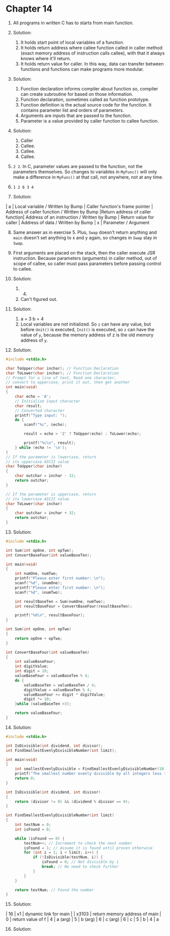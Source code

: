 # Chapter 14

1. All programs in written C has to starts from main function.

2. Solution:
    1. It holds start point of local variables of a function.
    2. It holds return address where callee function called in caller method (exact memory address of instruction calls callee), with that it always knows where it'll return.
    3. It holds return value for caller. In this way, data can transfer between functions and functions can make programs more modular.

3. Solution:
    1. Function declaration informs compiler about function so, compiler can create subroutine for based on those information.
    2. Function declaration, sometimes called as function prototype.
    3. Function definition is the actual source code for the function. It contains parameter list and orders of parameters.
    4. Arguments are inputs that are passed to the function.
    5. Parameter is a value provided by caller function to callee function.

4. Solution:
    1. Caller
    2. Callee.
    3. Callee.
    4. Callee.

5. `2 2`. In C, parameter values are passed to the function, not the parameters themselves. So changes to variables in `MyFunc()` will only make a difference in `MyFunc()` at that call, not anywhere, not at any time.

6. `1 2 6 3 4`

7. Solution:

|               a                 | Local variable / Written by Bump
| Caller function's frame pointer | Address of caller function / Written by Bump
|Return address of caller function| Address of an instruction / Written by Bump
|     Return value for caller     | Address of data / Written by Bump
|               x                 | Parameter / Argument

8. Same answer as in exercise 5. Plus, `Swap` doesn't return anything and `main` doesn't set anything to x and y again, so changes in `Swap` stay in `Swap`.

9. First arguments are placed on the stack, then the caller execute JSR instruction. Because parameters (arguments) in caller method, out of scope of callee, so caller must pass parameters before passing control to callee.

10. Solution:
    1. 4.
    2. Can't figured out.

11. Solution:
    1. a = 3 b = 4
    2. Local variables are not initialized. So `z` can have any value, but before `Unit()` is executed, `Init()` is executed, so `z` can have the value of `y`, because the memory address of z is the old memory address of `y`.

12. Solution:

```c
#include <stdio.h>

char ToUpper(char inchar); // Function Declaration
char ToLower(char inchar); // Function Declaration
// Prompt for a line of text, Read one character,
// convert to uppercase, print it out, then get another
int main(void)
{
    char echo = 'A';
    // Initialize input character
    char result;
    // Converted character
    printf("Type input: ");
    do {
        scanf("%c", &echo);

        result = echo > 'Z' ? ToUpper(echo) : ToLower(echo);

        printf("%c\n", result);
    } while (echo != '\n');
}
// If the parameter is lowercase, return
// its uppercase ASCII value
char ToUpper(char inchar)
{
    char outchar = inchar - 32;
    return outchar;
}

// If the parameter is uppercase, return
// its lowercase ASCII value
char ToLower(char inchar)
{
    char outchar = inchar + 32;
    return outchar;
}
```

13. Solution:

```c
#include <stdio.h>

int Sum(int opOne, int opTwo);
int ConvertBaseFour(int valueBaseTen);

int main(void)
{
    int numOne, numTwo;
    printf("Please enter first number: \n");
    scanf("%d", &numOne);
    printf("Please enter first number: \n");
    scanf("%d", &numTwo);

    int resultBaseTen = Sum(numOne, numTwo);
    int resultBaseFour = ConvertBaseFour(resultBaseTen);

    printf("%d\n", resultBaseFour);
}

int Sum(int opOne, int opTwo)
{
    return opOne + opTwo;
}

int ConvertBaseFour(int valueBaseTen)
{
    int valueBaseFour;
    int digitValue;
    int digit = 10;
    valueBaseFour = valueBaseTen % 4;
    do {
        valueBaseTen = valueBaseTen / 4;
        digitValue = valueBaseTen % 4;
        valueBaseFour += digit * digitValue;
        digit *= 10;
    }while (valueBaseTen >3);

    return valueBaseFour;
}
```
14. Solution:

```c
#include <stdio.h>

int IsDivisible(int dividend, int divisor);
int FindSmallestEvenlyDivisibleNumber(int limit);

int main(void)
{
    int smallestEvenlyDivisible = FindSmallestEvenlyDivisibleNumber(10);
    printf("The smallest number evenly divisible by all integers less than 10: %d\n", smallestEvenlyDivisible);
    return 0;
}

int IsDivisible(int dividend, int divisor)
{
    return (divisor != 0) && (dividend % divisor == 0);
}

int FindSmallestEvenlyDivisibleNumber(int limit)
{
    int testNum = 0;
    int isFound = 0;

    while (isFound == 0) {
        testNum++; // Increment to check the next number
        isFound = 1; // Assume it is found until proven otherwise
        for (int i = 1; i < limit; i++) {
            if (!IsDivisible(testNum, i)) {
                isFound = 0; // Not divisible by i
                break; // No need to check further
            }
        }
    }

    return testNum; // Found the number
}
```

15. Solution:

| 16 | x1
| dynamic link for main |
| x3103 | return memory address of main
| 0 | return value of f
| 4 | a (arg)
| 5 | b (arg)
| 6 | c (arg)
| 6 | c
| 5 | b
| 4 | a

16. Solution:

